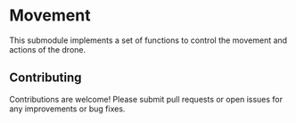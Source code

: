 #  Movement

This submodule implements a set of functions to control the movement and actions of the drone.

## Contributing

Contributions are welcome! Please submit pull requests or open issues for any improvements or bug fixes.
